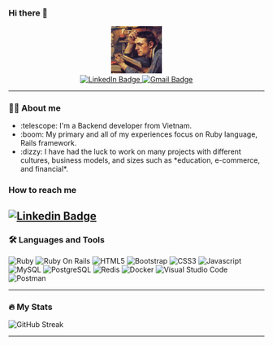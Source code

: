 ### Hi there 🤟

<div id="header" align="center">
  <img src="assets/profile.png" width="100"/>
</div>


<div id="badges" align="center">
  <a target="_blank" href="https://www.linkedin.com/in/tvziet/">
    <img src="https://img.shields.io/badge/LinkedIn-0077B5?style=for-the-badge&logo=linkedin&logoColor=white" alt="LinkedIn Badge"/>
  </a>
  <a target="_blank" href="vietleuit@gmail.com">
    <img src="https://img.shields.io/badge/Gmail-D14836?style=for-the-badge&logo=gmail&logoColor=white" alt="Gmail Badge"/>
  </a>
</div>

---

### :man_technologist: About me
<ul>
  <li>:telescope: I'm a Backend developer from Vietnam.</li>
  <li>:boom: My primary and all of my experiences focus on Ruby language, Rails framework.</li>
  <li>:dizzy: I have had the luck to work on many projects with different cultures, business models, and sizes such as *education, e-commerce, and financial*.</li>
</ul>


### How to reach me
[![Linkedin Badge](https://img.shields.io/badge/LinkedIn-0077B5?style=for-the-badge&logo=linkedin&logoColor=white)](https://www.linkedin.com/in/tvziet/)
---

### :hammer_and_wrench: Languages and Tools
<div>
    <img src="https://img.shields.io/badge/ruby-%23CC342D.svg?style=for-the-badge&logo=ruby&logoColor=white" alt="Ruby">
    <img src="https://img.shields.io/badge/rails-%23CC0000.svg?style=for-the-badge&logo=ruby-on-rails&logoColor=white" alt="Ruby On Rails">
    <img src="https://img.shields.io/badge/html5-%23E34F26.svg?style=for-the-badge&logo=html5&logoColor=white" alt="HTML5">
    <img src="https://img.shields.io/badge/bootstrap-%23563D7C.svg?style=for-the-badge&logo=bootstrap&logoColor=white" alt="Bootstrap">
    <img src="https://img.shields.io/badge/css3-%231572B6.svg?style=for-the-badge&logo=css3&logoColor=white" alt="CSS3">
    <img src="https://img.shields.io/badge/javascript-%23323330.svg?style=for-the-badge&logo=javascript&logoColor=%23F7DF1E" alt="Javascript">
    <img src="https://img.shields.io/badge/mysql-%2300f.svg?style=for-the-badge&logo=mysql&logoColor=white" alt="MySQL">
    <img src="https://img.shields.io/badge/postgres-%23316192.svg?style=for-the-badge&logo=postgresql&logoColor=white" alt="PostgreSQL">
    <img src="https://img.shields.io/badge/redis-%23DD0031.svg?style=for-the-badge&logo=redis&logoColor=white" alt="Redis">
    <img src="https://img.shields.io/badge/docker-%230db7ed.svg?style=for-the-badge&logo=docker&logoColor=white" alt="Docker">
    <img src="https://img.shields.io/badge/Visual%20Studio%20Code-0078d7.svg?style=for-the-badge&logo=visual-studio-code&logoColor=white" alt="Visual Studio Code">
    <img src="https://img.shields.io/badge/Postman-FF6C37?style=for-the-badge&logo=postman&logoColor=white" alt="Postman">
</div>

--- 

### :fire: My Stats

![GitHub Streak](http://github-readme-streak-stats.herokuapp.com/?user=tvziet&theme=dark)

---